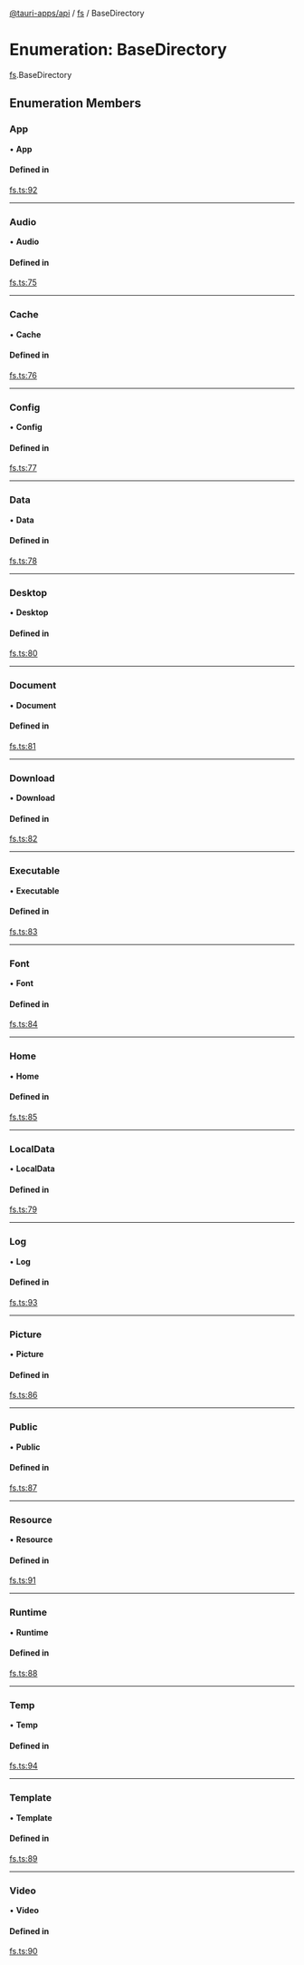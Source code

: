 [@tauri-apps/api](../README.md) / [fs](../modules/fs.md) / BaseDirectory

# Enumeration: BaseDirectory

[fs](../modules/fs.md).BaseDirectory

## Enumeration Members

### App

• **App**

#### Defined in

[fs.ts:92](https://github.com/tauri-apps/tauri/blob/f5f9f10/tooling/api/src/fs.ts#L92)

___

### Audio

• **Audio**

#### Defined in

[fs.ts:75](https://github.com/tauri-apps/tauri/blob/f5f9f10/tooling/api/src/fs.ts#L75)

___

### Cache

• **Cache**

#### Defined in

[fs.ts:76](https://github.com/tauri-apps/tauri/blob/f5f9f10/tooling/api/src/fs.ts#L76)

___

### Config

• **Config**

#### Defined in

[fs.ts:77](https://github.com/tauri-apps/tauri/blob/f5f9f10/tooling/api/src/fs.ts#L77)

___

### Data

• **Data**

#### Defined in

[fs.ts:78](https://github.com/tauri-apps/tauri/blob/f5f9f10/tooling/api/src/fs.ts#L78)

___

### Desktop

• **Desktop**

#### Defined in

[fs.ts:80](https://github.com/tauri-apps/tauri/blob/f5f9f10/tooling/api/src/fs.ts#L80)

___

### Document

• **Document**

#### Defined in

[fs.ts:81](https://github.com/tauri-apps/tauri/blob/f5f9f10/tooling/api/src/fs.ts#L81)

___

### Download

• **Download**

#### Defined in

[fs.ts:82](https://github.com/tauri-apps/tauri/blob/f5f9f10/tooling/api/src/fs.ts#L82)

___

### Executable

• **Executable**

#### Defined in

[fs.ts:83](https://github.com/tauri-apps/tauri/blob/f5f9f10/tooling/api/src/fs.ts#L83)

___

### Font

• **Font**

#### Defined in

[fs.ts:84](https://github.com/tauri-apps/tauri/blob/f5f9f10/tooling/api/src/fs.ts#L84)

___

### Home

• **Home**

#### Defined in

[fs.ts:85](https://github.com/tauri-apps/tauri/blob/f5f9f10/tooling/api/src/fs.ts#L85)

___

### LocalData

• **LocalData**

#### Defined in

[fs.ts:79](https://github.com/tauri-apps/tauri/blob/f5f9f10/tooling/api/src/fs.ts#L79)

___

### Log

• **Log**

#### Defined in

[fs.ts:93](https://github.com/tauri-apps/tauri/blob/f5f9f10/tooling/api/src/fs.ts#L93)

___

### Picture

• **Picture**

#### Defined in

[fs.ts:86](https://github.com/tauri-apps/tauri/blob/f5f9f10/tooling/api/src/fs.ts#L86)

___

### Public

• **Public**

#### Defined in

[fs.ts:87](https://github.com/tauri-apps/tauri/blob/f5f9f10/tooling/api/src/fs.ts#L87)

___

### Resource

• **Resource**

#### Defined in

[fs.ts:91](https://github.com/tauri-apps/tauri/blob/f5f9f10/tooling/api/src/fs.ts#L91)

___

### Runtime

• **Runtime**

#### Defined in

[fs.ts:88](https://github.com/tauri-apps/tauri/blob/f5f9f10/tooling/api/src/fs.ts#L88)

___

### Temp

• **Temp**

#### Defined in

[fs.ts:94](https://github.com/tauri-apps/tauri/blob/f5f9f10/tooling/api/src/fs.ts#L94)

___

### Template

• **Template**

#### Defined in

[fs.ts:89](https://github.com/tauri-apps/tauri/blob/f5f9f10/tooling/api/src/fs.ts#L89)

___

### Video

• **Video**

#### Defined in

[fs.ts:90](https://github.com/tauri-apps/tauri/blob/f5f9f10/tooling/api/src/fs.ts#L90)
